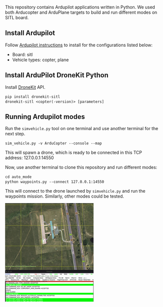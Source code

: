 This repository contains Ardupilot applications written in Python. We used both Arducopter and ArduPlane targets to build and run different modes on SITL board. 

## Install Ardupilot

Follow [Ardupilot instructions](https://github.com/ArduPilot/ardupilot/blob/master/BUILD.md) to install for the configurations listed below: 

- Board: sitl 
- Vehicle types: copter, plane

## Install ArduPilot DroneKit Python

Install [DroneKit](https://github.com/dronekit/dronekit-sitl#dronekit-sitl) API. 

```
pip install dronekit-sitl
dronekit-sitl <copter(-version)> [parameters]
```

## Running Ardupilot modes
Run the `simvehicle.py` tool on one terminal and use another terminal for the next step.
```
sim_vehicle.py -v ArduCopter --console --map
```
This will spawn a drone, which is ready to be connected in this TCP address: 127.0.0.1:14550

Now, use another terminal to clone this repository and run different modes: 

```
cd auto_mode
python waypoints.py --connect 127.0.0.1:14550
```

This will connect to the drone launched by `simvehicle.py` and run the waypoints mission. Similarly, other modes could be tested.

![Drone Simulation](simulation.gif)